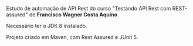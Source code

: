 Estudo de automação de API Rest do curso "Testando API Rest com REST-assured" de <b>Francisco Wagner Costa Aquino</b>


Necessário ter o JDK 8 instalado.

Projeto criado em Maven, com Rest Assured e JUnit 5.